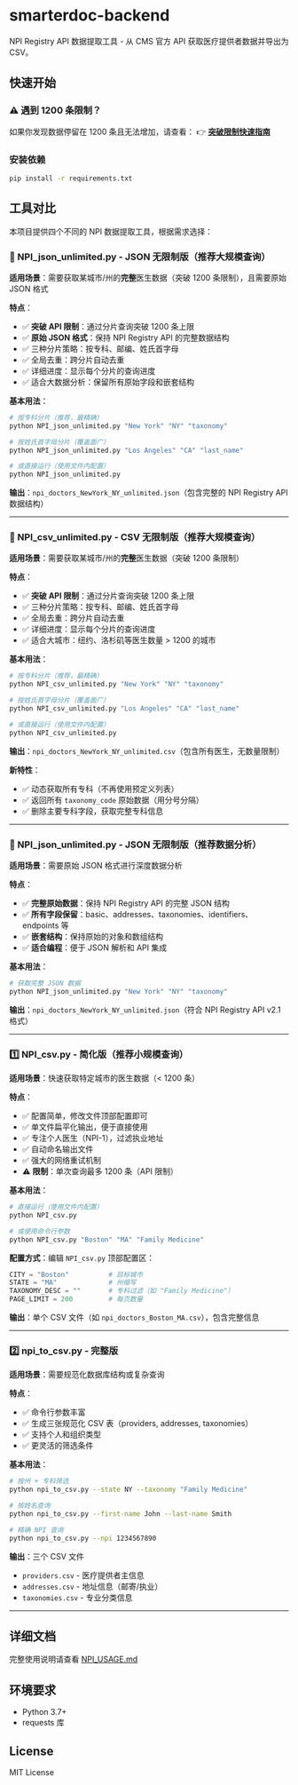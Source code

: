 # smarterdoc-backend

NPI Registry API 数据提取工具 - 从 CMS 官方 API 获取医疗提供者数据并导出为 CSV。

## 快速开始

### ⚠️ 遇到 1200 条限制？

如果你发现数据停留在 1200 条且无法增加，请查看：
👉 **[突破限制快速指南](./QUICK_START.md)**

### 安装依赖

```bash
pip install -r requirements.txt
```

## 工具对比

本项目提供四个不同的 NPI 数据提取工具，根据需求选择：

### 🚀 NPI_json_unlimited.py - JSON 无限制版（推荐大规模查询）

**适用场景**：需要获取某城市/州的**完整**医生数据（突破 1200 条限制），且需要原始 JSON 格式

**特点**：
- ✅ **突破 API 限制**：通过分片查询突破 1200 条上限
- ✅ **原始 JSON 格式**：保持 NPI Registry API 的完整数据结构
- ✅ 三种分片策略：按专科、邮编、姓氏首字母
- ✅ 全局去重：跨分片自动去重
- ✅ 详细进度：显示每个分片的查询进度
- ✅ 适合大数据分析：保留所有原始字段和嵌套结构

**基本用法**：

```bash
# 按专科分片（推荐，最精确）
python NPI_json_unlimited.py "New York" "NY" "taxonomy"

# 按姓氏首字母分片（覆盖面广）
python NPI_json_unlimited.py "Los Angeles" "CA" "last_name"

# 或直接运行（使用文件内配置）
python NPI_json_unlimited.py
```

**输出**：`npi_doctors_NewYork_NY_unlimited.json`（包含完整的 NPI Registry API 数据结构）

---

### 🚀 NPI_csv_unlimited.py - CSV 无限制版（推荐大规模查询）

**适用场景**：需要获取某城市/州的**完整**医生数据（突破 1200 条限制）

**特点**：
- ✅ **突破 API 限制**：通过分片查询突破 1200 条上限
- ✅ 三种分片策略：按专科、邮编、姓氏首字母
- ✅ 全局去重：跨分片自动去重
- ✅ 详细进度：显示每个分片的查询进度
- ✅ 适合大城市：纽约、洛杉矶等医生数量 > 1200 的城市

**基本用法**：

```bash
# 按专科分片（推荐，最精确）
python NPI_csv_unlimited.py "New York" "NY" "taxonomy"

# 按姓氏首字母分片（覆盖面广）
python NPI_csv_unlimited.py "Los Angeles" "CA" "last_name"

# 或直接运行（使用文件内配置）
python NPI_csv_unlimited.py
```

**输出**：`npi_doctors_NewYork_NY_unlimited.csv`（包含所有医生，无数量限制）

**新特性**：
- ✅ 动态获取所有专科（不再使用预定义列表）
- ✅ 返回所有 `taxonomy_code` 原始数据（用分号分隔）
- ✅ 删除主要专科字段，获取完整专科信息

---

### 📄 NPI_json_unlimited.py - JSON 无限制版（推荐数据分析）

**适用场景**：需要原始 JSON 格式进行深度数据分析

**特点**：
- ✅ **完整原始数据**：保持 NPI Registry API 的完整 JSON 结构
- ✅ **所有字段保留**：basic、addresses、taxonomies、identifiers、endpoints 等
- ✅ **嵌套结构**：保持原始的对象和数组结构
- ✅ **适合编程**：便于 JSON 解析和 API 集成

**基本用法**：

```bash
# 获取完整 JSON 数据
python NPI_json_unlimited.py "New York" "NY" "taxonomy"
```

**输出**：`npi_doctors_NewYork_NY_unlimited.json`（符合 NPI Registry API v2.1 格式）

---

### 1️⃣ NPI_csv.py - 简化版（推荐小规模查询）

**适用场景**：快速获取特定城市的医生数据（< 1200 条）

**特点**：
- ✅ 配置简单，修改文件顶部配置即可
- ✅ 单文件扁平化输出，便于直接使用
- ✅ 专注个人医生（NPI-1），过滤执业地址
- ✅ 自动命名输出文件
- ✅ 强大的网络重试机制
- ⚠️ **限制**：单次查询最多 1200 条（API 限制）

**基本用法**：

```bash
# 直接运行（使用文件内配置）
python NPI_csv.py

# 或使用命令行参数
python NPI_csv.py "Boston" "MA" "Family Medicine"
```

**配置方式**：编辑 `NPI_csv.py` 顶部配置区：

```python
CITY = "Boston"          # 目标城市
STATE = "MA"             # 州缩写
TAXONOMY_DESC = ""       # 专科过滤（如 "Family Medicine"）
PAGE_LIMIT = 200         # 每页数量
```

**输出**：单个 CSV 文件（如 `npi_doctors_Boston_MA.csv`），包含完整信息

---

### 2️⃣ npi_to_csv.py - 完整版

**适用场景**：需要规范化数据库结构或复杂查询

**特点**：
- ✅ 命令行参数丰富
- ✅ 生成三张规范化 CSV 表（providers, addresses, taxonomies）
- ✅ 支持个人和组织类型
- ✅ 更灵活的筛选条件

**基本用法**：

```bash
# 按州 + 专科筛选
python npi_to_csv.py --state NY --taxonomy "Family Medicine"

# 按姓名查询
python npi_to_csv.py --first-name John --last-name Smith

# 精确 NPI 查询
python npi_to_csv.py --npi 1234567890
```

**输出**：三个 CSV 文件
- `providers.csv` - 医疗提供者主信息
- `addresses.csv` - 地址信息（邮寄/执业）
- `taxonomies.csv` - 专业分类信息

---

## 详细文档

完整使用说明请查看 [NPI_USAGE.md](./NPI_USAGE.md)

## 环境要求

- Python 3.7+
- requests 库

## License

MIT License